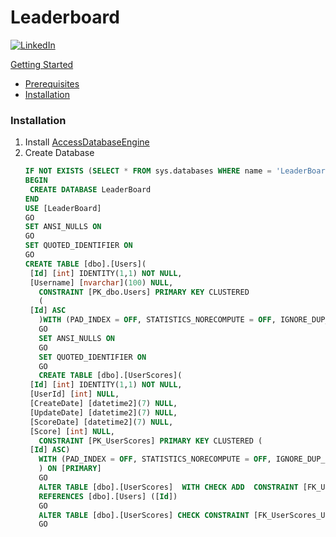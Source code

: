 
# Leaderboard
[![LinkedIn][linkedin-shield]][linkedin-url]

<a href="#getting-started">Getting Started</a>
      <ul>
        <li><a href="#prerequisites">Prerequisites</a></li>
        <li><a href="#installation">Installation</a></li>
      </ul>
      
      
      
      
[linkedin-shield]: https://img.shields.io/badge/-LinkedIn-black.svg?style=for-the-badge&logo=linkedin&colorB=555
[linkedin-url]: https://www.linkedin.com/in/nikakurdadze/

### Installation

1. Install [AccessDatabaseEngine](https://download.microsoft.com/download/2/4/3/24375141-E08D-4803-AB0E-10F2E3A07AAA/AccessDatabaseEngine_X64.exe)
2. Create Database
   ```sql
   IF NOT EXISTS (SELECT * FROM sys.databases WHERE name = 'LeaderBoard')
   BEGIN
    CREATE DATABASE LeaderBoard
   END
   USE [LeaderBoard]
   GO
   SET ANSI_NULLS ON
   GO
   SET QUOTED_IDENTIFIER ON
   GO
   CREATE TABLE [dbo].[Users](
	[Id] [int] IDENTITY(1,1) NOT NULL,
	[Username] [nvarchar](100) NULL,
      CONSTRAINT [PK_dbo.Users] PRIMARY KEY CLUSTERED 
      (
	[Id] ASC
      )WITH (PAD_INDEX = OFF, STATISTICS_NORECOMPUTE = OFF, IGNORE_DUP_KEY = OFF, ALLOW_ROW_LOCKS = ON, ALLOW_PAGE_LOCKS = ON, OPTIMIZE_FOR_SEQUENTIAL_KEY = OFF) ON [PRIMARY]) ON [PRIMARY]
      GO
      SET ANSI_NULLS ON
      GO
      SET QUOTED_IDENTIFIER ON
      GO
      CREATE TABLE [dbo].[UserScores](
	[Id] [int] IDENTITY(1,1) NOT NULL,
	[UserId] [int] NULL,
	[CreateDate] [datetime2](7) NULL,
	[UpdateDate] [datetime2](7) NULL,
	[ScoreDate] [datetime2](7) NULL,
	[Score] [int] NULL,
      CONSTRAINT [PK_UserScores] PRIMARY KEY CLUSTERED (
	[Id] ASC)
      WITH (PAD_INDEX = OFF, STATISTICS_NORECOMPUTE = OFF, IGNORE_DUP_KEY = OFF, ALLOW_ROW_LOCKS = ON, ALLOW_PAGE_LOCKS = ON, OPTIMIZE_FOR_SEQUENTIAL_KEY = OFF) ON [PRIMARY]
      ) ON [PRIMARY]
      GO
      ALTER TABLE [dbo].[UserScores]  WITH CHECK ADD  CONSTRAINT [FK_UserScores_Users] FOREIGN KEY([UserId])
      REFERENCES [dbo].[Users] ([Id])
      GO
      ALTER TABLE [dbo].[UserScores] CHECK CONSTRAINT [FK_UserScores_Users]
      GO

   ```
